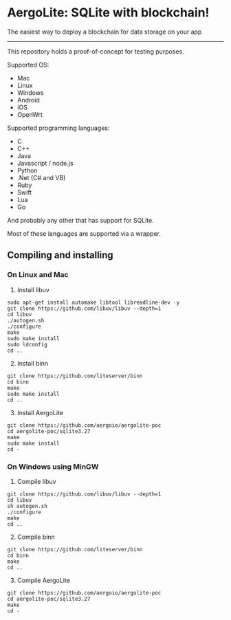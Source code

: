 # AergoLite: SQLite with blockchain!

The easiest way to deploy a blockchain for data storage on your app

---

This repository holds a proof-of-concept for testing purposes.

Supported OS:

* Mac
* Linux
* Windows
* Android
* iOS
* OpenWrt

Supported programming languages:

* C
* C++
* Java
* Javascript / node.js
* Python
* .Net (C# and VB)
* Ruby
* Swift
* Lua
* Go

And probably any other that has support for SQLite.

Most of these languages are supported via a wrapper.

## Compiling and installing

### On Linux and Mac

1. Install libuv

```
sudo apt-get install automake libtool libreadline-dev -y
git clone https://github.com/libuv/libuv --depth=1
cd libuv
./autogen.sh
./configure
make
sudo make install
sudo ldconfig
cd ..
```

2. Install binn

```
git clone https://github.com/liteserver/binn
cd binn
make
sudo make install
cd ..
```

3. Install AergoLite

```
git clone https://github.com/aergoio/aergolite-poc
cd aergolite-poc/sqlite3.27
make
sudo make install
cd -
```

### On Windows using MinGW

1. Compile libuv

```
git clone https://github.com/libuv/libuv --depth=1
cd libuv
sh autogen.sh
./configure
make
cd ..
```

2. Compile binn

```
git clone https://github.com/liteserver/binn
cd binn
make
cd ..
```

3. Compile AergoLite

```
git clone https://github.com/aergoio/aergolite-poc
cd aergolite-poc/sqlite3.27
make
cd -
```
